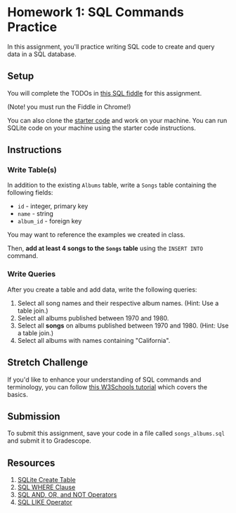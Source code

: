 # Homework 1: SQL Commands Practice

In this assignment, you'll practice writing SQL code to create and query data in a SQL database.

## Setup

You will complete the TODOs in [this SQL fiddle](http://sqlfiddle.com/#!7/a34037/2) for this assignment.

(Note! you must run the Fiddle in Chrome!)

You can also clone the [starter code](https://github.com/Tech-at-DU/sql-commands-practice) and work on your machine. You can run SQLite code on your machine using the starter code instructions.

## Instructions

### Write Table(s)

In addition to the existing `Albums` table, write a `Songs` table containing the following fields:

- `id` - integer, primary key
- `name` - string
- `album_id` - foreign key

You may want to reference the examples we created in class.

Then, **add at least 4 songs to the `Songs` table** using the `INSERT INTO` command.

### Write Queries

After you create a table and add data, write the following queries:

1. Select all song names and their respective album names. (Hint: Use a table join.)
1. Select all albums published between 1970 and 1980.
1. Select all **songs** on albums published between 1970 and 1980. (Hint: Use a table join.)
1. Select all albums with names containing "California".

## Stretch Challenge

If you'd like to enhance your understanding of SQL commands and terminology, you can follow [this W3Schools tutorial](https://w3schools.com/sql/sql_intro.asp) which covers the basics.

## Submission

To submit this assignment, save your code in a file called `songs_albums.sql` and submit it to Gradescope.

## Resources

1. [SQLite Create Table](https://www.sqlitetutorial.net/sqlite-create-table/)
1. [SQL WHERE Clause](https://www.w3schools.com/sql/sql_where.asp)
1. [SQL AND, OR, and NOT Operators](https://www.w3schools.com/sql/sql_and_or.asp)
1. [SQL LIKE Operator](https://www.w3schools.com/sql/sql_like.asp)
